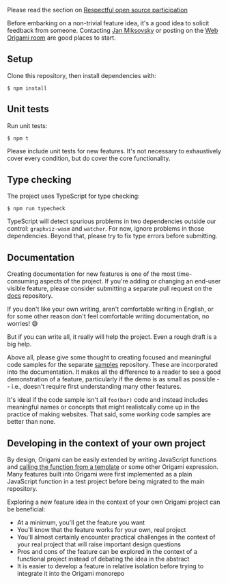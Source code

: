 Please read the section on [Respectful open source participation](ReadMe.md#respectful-open-source-participation)

Before embarking on a non-trivial feature idea, it's a good idea to solicit feedback from someone. Contacting [Jan Miksovsky](https://jan.miksovsky.com) or posting on the [Web Origami room](https://matrix.to/#/%23weborigami:envs.net) are good places to start.

## Setup

Clone this repository, then install dependencies with:

```console
$ npm install
```

## Unit tests

Run unit tests:

```console
$ npm t
```

Please include unit tests for new features. It's not necessary to exhaustively cover every condition, but do cover the core functionality.

## Type checking

The project uses TypeScript for type checking:

```console
$ npm run typecheck
```

TypeScript will detect spurious problems in two dependencies outside our control: `graphviz-wasm` and `watcher`. For now, ignore problems in those dependencies. Beyond that, please try to fix type errors before submitting.

## Documentation

Creating documentation for new features is one of the most time-consuming aspects of the project. If you're adding or changing an end-user visible feature, please consider submitting a separate pull request on the [docs](https://github.com/WebOrigami/docs) repository.

If you don't like your own writing, aren't comfortable writing in English, or for some other reason don't feel comfortable writing documentation, no worries! 😅

But if you can write all, it really will help the project. Even a rough draft is a big help.

Above all, please give some thought to creating focused and meaningful code samples for the separate [samples](https://github.com/WebOrigami/samples) repository. These are incorporated into the documentation. It makes all the difference to a reader to see a good demonstration of a feature, particularly if the demo is as small as possible -- i.e., doesn't require first understanding many other features.

It's ideal if the code sample isn't all `foo(bar)` code and instead includes meaningful names or concepts that might realistcally come up in the practice of making websites. That said, some _working_ code samples are better than none.

## Developing in the context of your own project

By design, Origami can be easily extended by writing JavaScript functions and [calling the function from a template](https://weborigami.org/language/templates.html#call-your-own-javascript-functions) or some other Origami expression. Many features built into Origami were first implemented as a plain JavaScript function in a test project before being migrated to the main repository.

Exploring a new feature idea in the context of your own Origami project can be beneficial:

- At a minimum, you'll get the feature you want
- You'll know that the feature works for your own, real project
- You'll almost certainly encounter practical challenges in the context of your real project that will raise important design questions
- Pros and cons of the feature can be explored in the context of a functional project instead of debating the idea in the abstract
- It is easier to develop a feature in relative isolation before trying to integrate it into the Origami monorepo
